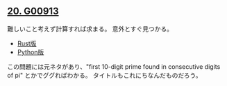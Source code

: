 ## [20. G00913](http://ksnctf.sweetduet.info/problem/20)

難しいこと考えず計算すれば求まる。
意外とすぐ見つかる。

* [Rust版](https://github.com/ordovicia/ksnctf/blob/master/20_G00913/solve.rs)
* [Python版](https://github.com/ordovicia/ksnctf/blob/master/20_G00913/solve.py)

この問題には元ネタがあり、"first 10-digit prime found in consecutive digits of pi" とかでググればわかる。
タイトルもこれにちなんだものだろう。
